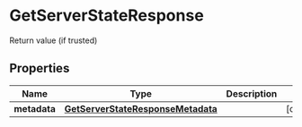 

# GetServerStateResponse

Return value (if trusted)
## Properties

Name | Type | Description | Notes
------------ | ------------- | ------------- | -------------
**metadata** | [**GetServerStateResponseMetadata**](GetServerStateResponseMetadata.md) |  |  [optional]



